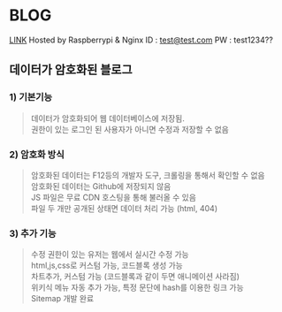 # BLOG

[LINK](https://oculis.iptime.org/sample) Hosted by Raspberrypi & Nginx
ID : test@test.com PW : test1234??

## 데이터가 암호화된 블로그
### 1) 기본기능
> 데이터가 암호화되어 웹 데이터베이스에 저장됨.  
> 권한이 있는 로그인 된 사용자가 아니면 수정과 저장할 수 없음  

### 2) 암호화 방식
> 암호화된 데이터는 F12등의 개발자 도구, 크롤링을 통해서 확인할 수 없음  
> 암호화된 데이터는 Github에 저장되지 않음  
> JS 파일은 무료 CDN 호스팅을 통해 불러올 수 있음  
> 파일 두 개만 공개된 상태면 데이터 처리 가능 (html, 404)  

### 3) 추가 기능
> 수정 권한이 있는 유저는 웹에서 실시간 수정 가능  
> html,js,css로 커스텀 가능, 코드블록 생성 가능  
> 차트추가, 커스텀 가능 (코드블록과 같이 두면 애니메이션 사라짐)  
> 위키식 메뉴 자동 추가 가능, 특정 문단에 hash를 이용한 링크 가능  
> Sitemap 개발 완료  
